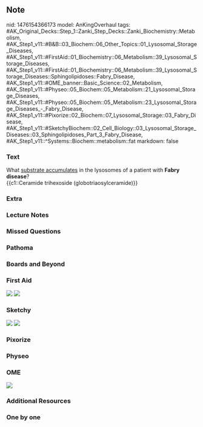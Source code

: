 ## Note
nid: 1476154366173
model: AnKingOverhaul
tags: #AK_Original_Decks::Step_1::Zanki_Step_Decks::Zanki_Biochemistry::Metabolism, #AK_Step1_v11::#B&B::03_Biochem::06_Other_Topics::01_Lysosomal_Storage_Diseases, #AK_Step1_v11::#FirstAid::01_Biochemistry::06_Metabolism::39_Lysosomal_Storage_Diseases, #AK_Step1_v11::#FirstAid::01_Biochemistry::06_Metabolism::39_Lysosomal_Storage_Diseases::Sphingolipidoses::Fabry_Disease, #AK_Step1_v11::#OME_banner::Basic_Science::02_Metabolism, #AK_Step1_v11::#Physeo::05_Biochem::05_Metabolism::21_Lysosomal_Storage_Diseases, #AK_Step1_v11::#Physeo::05_Biochem::05_Metabolism::23_Lysosomal_Storage_Diseases_-_Fabry_Disease, #AK_Step1_v11::#Pixorize::02_Biochem::07_Lysosomal_Storage::03_Fabry_Disease, #AK_Step1_v11::#SketchyBiochem::02_Cell_Biology::03_Lysosomal_Storage_Diseases::03_Sphingolipidoses_Part_3_Fabry_Disease, #AK_Step1_v11::^Systems::Biochem::metabolism::fat
markdown: false

### Text
<div>
  <div>
    What <u>substrate accumulates</u> in the lysosomes of a patient
    with <b>Fabry disease</b>?
  </div>
  <div>
    {{c1::Ceramide trihexoside (globotriaosylceramide)}}
  </div>
</div>

### Extra


### Lecture Notes


### Missed Questions


### Pathoma


### Boards and Beyond


### First Aid
<img src="tmpmuEIaa.png"> <img src="tmphBg0hb.png">

### Sketchy
<img src="Sphingolipidoses%20Part%203-%20Fabry%20Disease.png">
<img src="Screen%20Shot%202022-01-30%20at%2010.58.45%20AM.png">

### Pixorize


### Physeo


### OME
<div class="ome-widget">
  <a href=
  "https://onlinemeded.org/spa/metabolism?ref=anki"><img src=
  "_OME_AnkiFlashcards_Topic_5.png"></a>
</div>

### Additional Resources


### One by one


